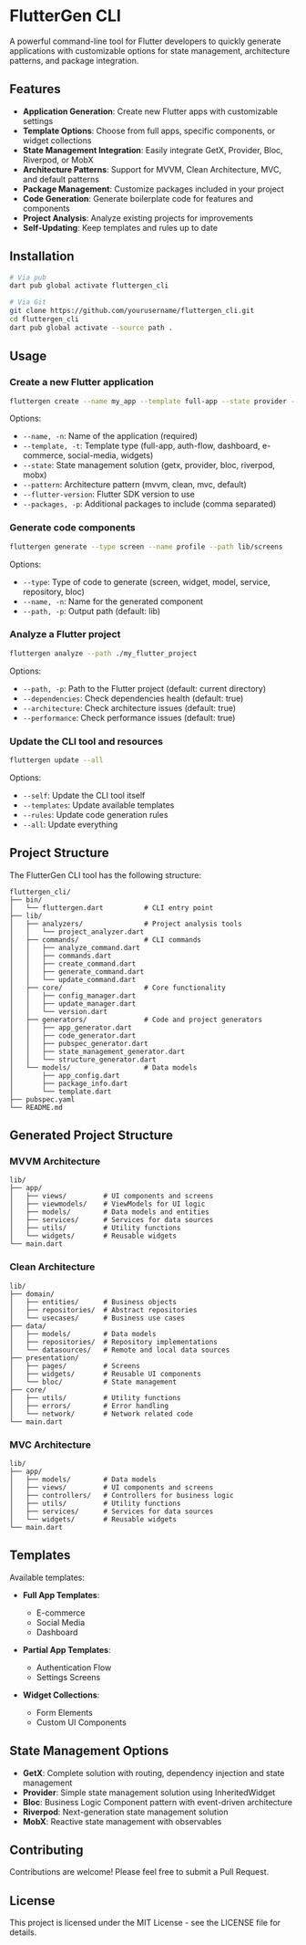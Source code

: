 # FlutterGen CLI

A powerful command-line tool for Flutter developers to quickly generate applications with customizable options for state management, architecture patterns, and package integration.

## Features

- **Application Generation**: Create new Flutter apps with customizable settings
- **Template Options**: Choose from full apps, specific components, or widget collections
- **State Management Integration**: Easily integrate GetX, Provider, Bloc, Riverpod, or MobX
- **Architecture Patterns**: Support for MVVM, Clean Architecture, MVC, and default patterns
- **Package Management**: Customize packages included in your project
- **Code Generation**: Generate boilerplate code for features and components
- **Project Analysis**: Analyze existing projects for improvements
- **Self-Updating**: Keep templates and rules up to date

## Installation

```bash
# Via pub
dart pub global activate fluttergen_cli

# Via Git
git clone https://github.com/yourusername/fluttergen_cli.git
cd fluttergen_cli
dart pub global activate --source path .
```

## Usage

### Create a new Flutter application

```bash
fluttergen create --name my_app --template full-app --state provider --pattern mvvm
```

Options:
- `--name, -n`: Name of the application (required)
- `--template, -t`: Template type (full-app, auth-flow, dashboard, e-commerce, social-media, widgets)
- `--state`: State management solution (getx, provider, bloc, riverpod, mobx)
- `--pattern`: Architecture pattern (mvvm, clean, mvc, default)
- `--flutter-version`: Flutter SDK version to use
- `--packages, -p`: Additional packages to include (comma separated)

### Generate code components

```bash
fluttergen generate --type screen --name profile --path lib/screens
```

Options:
- `--type`: Type of code to generate (screen, widget, model, service, repository, bloc)
- `--name, -n`: Name for the generated component
- `--path, -p`: Output path (default: lib)

### Analyze a Flutter project

```bash
fluttergen analyze --path ./my_flutter_project
```

Options:
- `--path, -p`: Path to the Flutter project (default: current directory)
- `--dependencies`: Check dependencies health (default: true)
- `--architecture`: Check architecture issues (default: true)
- `--performance`: Check performance issues (default: true)

### Update the CLI tool and resources

```bash
fluttergen update --all
```

Options:
- `--self`: Update the CLI tool itself
- `--templates`: Update available templates
- `--rules`: Update code generation rules
- `--all`: Update everything

## Project Structure

The FlutterGen CLI tool has the following structure:

```
fluttergen_cli/
├── bin/
│   └── fluttergen.dart          # CLI entry point
├── lib/
│   ├── analyzers/               # Project analysis tools
│   │   └── project_analyzer.dart
│   ├── commands/                # CLI commands
│   │   ├── analyze_command.dart
│   │   ├── commands.dart
│   │   ├── create_command.dart
│   │   ├── generate_command.dart
│   │   └── update_command.dart
│   ├── core/                    # Core functionality
│   │   ├── config_manager.dart
│   │   ├── update_manager.dart
│   │   └── version.dart
│   ├── generators/              # Code and project generators
│   │   ├── app_generator.dart
│   │   ├── code_generator.dart
│   │   ├── pubspec_generator.dart
│   │   ├── state_management_generator.dart
│   │   └── structure_generator.dart
│   └── models/                  # Data models
│       ├── app_config.dart
│       ├── package_info.dart
│       └── template.dart
├── pubspec.yaml
└── README.md
```

## Generated Project Structure

### MVVM Architecture

```
lib/
├── app/
│   ├── views/         # UI components and screens
│   ├── viewmodels/    # ViewModels for UI logic
│   ├── models/        # Data models and entities
│   ├── services/      # Services for data sources
│   ├── utils/         # Utility functions
│   └── widgets/       # Reusable widgets
└── main.dart
```

### Clean Architecture

```
lib/
├── domain/
│   ├── entities/      # Business objects
│   ├── repositories/  # Abstract repositories
│   └── usecases/      # Business use cases
├── data/
│   ├── models/        # Data models
│   ├── repositories/  # Repository implementations
│   └── datasources/   # Remote and local data sources
├── presentation/
│   ├── pages/         # Screens
│   ├── widgets/       # Reusable UI components
│   └── bloc/          # State management
├── core/
│   ├── utils/         # Utility functions
│   ├── errors/        # Error handling
│   └── network/       # Network related code
└── main.dart
```

### MVC Architecture

```
lib/
├── app/
│   ├── models/        # Data models
│   ├── views/         # UI components and screens
│   ├── controllers/   # Controllers for business logic
│   ├── utils/         # Utility functions
│   ├── services/      # Services for data sources
│   └── widgets/       # Reusable widgets
└── main.dart
```

## Templates

Available templates:

- **Full App Templates**:
  - E-commerce
  - Social Media
  - Dashboard

- **Partial App Templates**:
  - Authentication Flow
  - Settings Screens

- **Widget Collections**:
  - Form Elements
  - Custom UI Components

## State Management Options

- **GetX**: Complete solution with routing, dependency injection and state management
- **Provider**: Simple state management solution using InheritedWidget
- **Bloc**: Business Logic Component pattern with event-driven architecture
- **Riverpod**: Next-generation state management solution
- **MobX**: Reactive state management with observables

## Contributing

Contributions are welcome! Please feel free to submit a Pull Request.

## License

This project is licensed under the MIT License - see the LICENSE file for details.